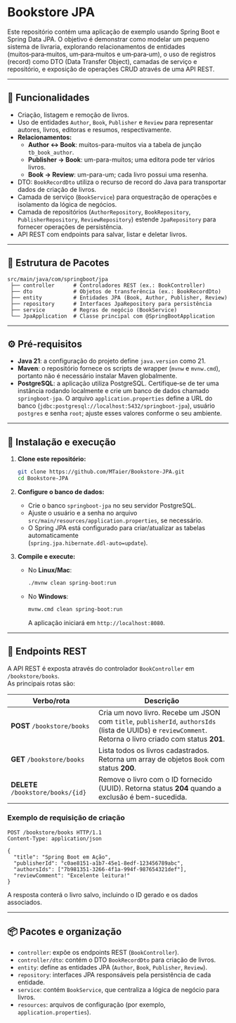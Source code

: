 # Bookstore JPA

Este repositório contém uma aplicação de exemplo usando Spring Boot e Spring Data JPA. O objetivo é demonstrar como modelar um pequeno sistema de livraria, explorando relacionamentos de entidades (muitos‑para‑muitos, um‑para‑muitos e um‑para‑um), o uso de registros (record) como DTO (Data Transfer Object), camadas de serviço e repositório, e exposição de operações CRUD através de uma API REST.

---

## 🚀 Funcionalidades

- Criação, listagem e remoção de livros.
- Uso de entidades `Author`, `Book`, `Publisher` e `Review` para representar autores, livros, editoras e resumos, respectivamente.
- **Relacionamentos:**
  - **Author ↔ Book**: muitos-para-muitos via a tabela de junção `tb_book_author`.
  - **Publisher → Book**: um-para-muitos; uma editora pode ter vários livros.
  - **Book → Review**: um-para-um; cada livro possui uma resenha.
- DTO: `BookRecordDto` utiliza o recurso de record do Java para transportar dados de criação de livros.
- Camada de serviço (`BookService`) para orquestração de operações e isolamento da lógica de negócios.
- Camada de repositórios (`AuthorRepository`, `BookRepository`, `PublisherRepository`, `ReviewRepository`) estende `JpaRepository` para fornecer operações de persistência.
- API REST com endpoints para salvar, listar e deletar livros.

---

## 📂 Estrutura de Pacotes

```
src/main/java/com/springboot/jpa
 ├── controller      # Controladores REST (ex.: BookController)
 ├── dto             # Objetos de transferência (ex.: BookRecordDto)
 ├── entity          # Entidades JPA (Book, Author, Publisher, Review)
 ├── repository      # Interfaces JpaRepository para persistência
 ├── service         # Regras de negócio (BookService)
 └── JpaApplication  # Classe principal com @SpringBootApplication
```

---

## ⚙️ Pré-requisitos

- **Java 21**: a configuração do projeto define `java.version` como 21.
- **Maven**: o repositório fornece os scripts de wrapper (`mvnw` e `mvnw.cmd`), portanto não é necessário instalar Maven globalmente.
- **PostgreSQL**: a aplicação utiliza PostgreSQL. Certifique‑se de ter uma instância rodando localmente e crie um banco de dados chamado `springboot-jpa`. O arquivo `application.properties` define a URL do banco (`jdbc:postgresql://localhost:5432/springboot-jpa`), usuário `postgres` e senha `root`; ajuste esses valores conforme o seu ambiente.

---

## 🔧 Instalação e execução

1. **Clone este repositório:**

   ```bash
   git clone https://github.com/MTaier/Bookstore-JPA.git
   cd Bookstore-JPA
   ```

2. **Configure o banco de dados:**

   - Crie o banco `springboot-jpa` no seu servidor PostgreSQL.
   - Ajuste o usuário e a senha no arquivo `src/main/resources/application.properties`, se necessário.
   - O Spring JPA está configurado para criar/atualizar as tabelas automaticamente  
     (`spring.jpa.hibernate.ddl-auto=update`).

3. **Compile e execute:**

   - No **Linux/Mac**:
   
     ```bash
     ./mvnw clean spring-boot:run
     ```

   - No **Windows**:
   
     ```bash
     mvnw.cmd clean spring-boot:run
     ```

     A aplicação iniciará em `http://localhost:8080`.

---

## 📡 Endpoints REST

A API REST é exposta através do controlador `BookController` em `/bookstore/books`.  
As principais rotas são:

| Verbo/rota             | Descrição                                                                                                                                          |
|-------------------------|----------------------------------------------------------------------------------------------------------------------------------------------------|
| **POST** `/bookstore/books`   | Cria um novo livro. Recebe um JSON com `title`, `publisherId`, `authorsIds` (lista de UUIDs) e `reviewComment`. Retorna o livro criado com status **201**. |
| **GET** `/bookstore/books`    | Lista todos os livros cadastrados. Retorna um array de objetos `Book` com status **200**.                                                    |
| **DELETE** `/bookstore/books/{id}` | Remove o livro com o ID fornecido (UUID). Retorna status **204** quando a exclusão é bem-sucedida.                                        |

### Exemplo de requisição de criação

```http
POST /bookstore/books HTTP/1.1
Content-Type: application/json

{
  "title": "Spring Boot em Ação",
  "publisherId": "c0ae8151-a1b7-45e1-8edf-123456789abc",
  "authorsIds": ["7b981351-3266-4f1a-994f-987654321def"],
  "reviewComment": "Excelente leitura!"
}
```

A resposta conterá o livro salvo, incluindo o ID gerado e os dados associados.

---

## 📦 Pacotes e organização

- `controller`: expõe os endpoints REST (`BookController`).
- `controller/dto`: contém o DTO `BookRecordDto` para criação de livros.
- `entity`: define as entidades JPA (`Author`, `Book`, `Publisher`, `Review`).
- `repository`: interfaces JPA responsáveis pela persistência de cada entidade.
- `service`: contém `BookService`, que centraliza a lógica de negócio para livros.
- `resources`: arquivos de configuração (por exemplo, `application.properties`).

